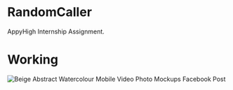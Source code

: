 # RandomCaller
AppyHigh Internship Assignment.

# Working
![Beige Abstract Watercolour Mobile Video   Photo Mockups Facebook Post](https://user-images.githubusercontent.com/37221963/120434374-0ae39900-c39a-11eb-97c0-77b3d3fb0a55.png)
